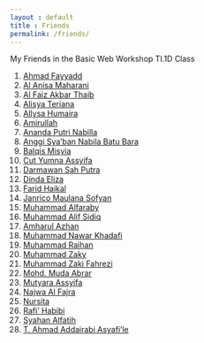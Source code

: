 ```yaml
---
layout : default
title : Friends
permalink: /friends/
---
```

<section class="friends">
    <p>My Friends in the Basic Web Workshop TI.1D Class</p>
    <ol class="grid-container">
        <li><a href="https://ahmadfayyadh.github.io/" target="_blank">Ahmad Fayyadd</a></li>
        <li><a href="https://alanisamaharani.github.io/" target="_blank">Al Anisa Maharani</a></li>
        <li><a href="https://alfaizakbar.github.io/" target="_blank">Al Faiz Akbar Thaib</a></li>
        <li><a href="https://alisyateriana.github.io/" target="_blank">Alisya Teriana</a></li>
        <li><a href="https://allysahumaira.github.io/" target="_blank">Allysa Humaira</a></li>
        <li><a href="https://amirullah310.github.io/" target="_blank">Amirullah</a></li>
        <li><a href="https://anandaaputrinabilla.github.io/" target="_blank">Ananda Putri Nabilla</a></li>
        <li><a href="https://angginabilabatubara.github.io/" target="_blank">Anggi Sya’ban Nabila Batu Bara</a></li>
        <li><a href="https://balqismisyia.github.io/" target="_blank">Balqis Misyia</a></li>
        <li><a href="https://cutyumnaassyifa22.github.io/" target="_blank">Cut Yumna Assyifa</a></li>
        <li><a href="https://darmawansahputra1.github.io/" target="_blank">Darmawan Sah Putra</a></li>
        <li><a href="https://dindaelz06.github.io/" target="_blank">Dinda Eliza</a></li>
        <li><a href="https://fared08.github.io/" target="_blank">Farid Haikal</a></li>
        <li><a href="https://janricomaulanas.github.io/" target="_blank">Janrico Maulana Sofyan</a></li>
        <li><a href="https://muhammadalfaraby06.github.io/" target="_blank">Muhammad Alfaraby</a></li>
        <li><a href="https://alfsdqi.github.io/" target="_blank">Muhammad Alif Sidiq</a></li>
        <li><a href="https://amharul.github.io/" target="_blank">Amharul Azhan</a></li>
        <li><a href="https://khadafimuhammadnawwar.github.io/" target="_blank">Muhammad Nawar Khadafi</a></li>
        <li><a href="https://mraihanads.github.io/" target="_blank">Muhammad Raihan</a></li>
        <li><a href="https://muhzakyyy.github.io/" target="_blank">Muhammad Zaky</a></li>
        <li><a href="https://m-zakifahrezi.github.io/" target="_blank">Muhammad Zaki Fahrezi</a></li>
        <li><a href="https://mudaabrar.github.io/" target="_blank">Mohd. Muda Abrar</a></li>
        <li><a href="https://mutyaraassyifa.github.io/" target="_blank">Mutyara Assyifa</a></li>
        <li><a href="https://najwaal-fajra.github.io/" target="_blank">Najwa Al Fajra</a></li>
        <li><a href="https://nursitaaa.github.io/" target="_blank">Nursita</a></li>
        <li><a href="https://rafi-i-habibi.github.io/" target="_blank">Rafi’ Habibi</a></li>
        <li><a href="https://syahanalfatih.github.io/" target="_blank">Syahan Alfatih</a></li>
        <li><a href="https://addairabi.github.io/" target="_blank">T. Ahmad Addairabi Asyafi’le</a></li>
    </ol>
</section>